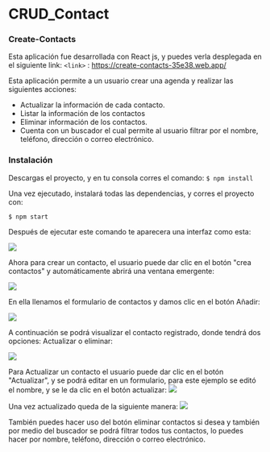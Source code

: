 # CRUD_Contact
### Create-Contacts

Esta aplicación fue desarrollada con React js, y puedes verla desplegada en el siguiente link:
`<link>` : https://create-contacts-35e38.web.app/

Esta aplicación permite a un usuario crear una agenda y realizar las siguientes acciones:

- Actualizar la información de cada contacto.
- Listar la información de los contactos
- Eliminar información de los contactos.
- Cuenta con un buscador el cual permite al usuario filtrar por el nombre, teléfono, dirección o correo electrónico. 
### Instalación 

Descargas el proyecto, y en tu consola corres el comando:
`$ npm install `

Una vez ejecutado, instalará todas las dependencias, y corres el proyecto con:

`$ npm start`

Después de ejecutar este comando te aparecera una interfaz como esta:

![](https://i.postimg.cc/g2XcC5np/1.png)

Ahora para crear un contacto, el usuario puede dar clic en el botón "crea contactos" y automáticamente abrirá una ventana emergente:

![](https://i.postimg.cc/CLpWhQPY/2.png)

En ella llenamos el formulario de contactos y damos clic en el botón Añadir: 

![](https://i.postimg.cc/4dNxS3cL/3.png)

A continuación se podrá visualizar el contacto registrado, donde tendrá dos opciones: Actualizar o eliminar:  

![](https://i.postimg.cc/zvTDLRYf/4.png)

Para Actualizar un contacto el usuario puede dar clic en el botón "Actualizar", y se podrá editar en un formulario, para este ejemplo se editó el nombre, y se le da clic en el botón actualizar:
![](https://i.postimg.cc/wvhnL5Mn/5.png)

Una vez actualizado queda de la siguiente manera:
![](https://i.postimg.cc/nhgWWSQ6/6.png)

También puedes hacer uso del botón eliminar contactos si desea y también por medio del buscador se podrá filtrar todos tus contactos, lo puedes hacer por nombre, teléfono, dirección o correo electrónico.
